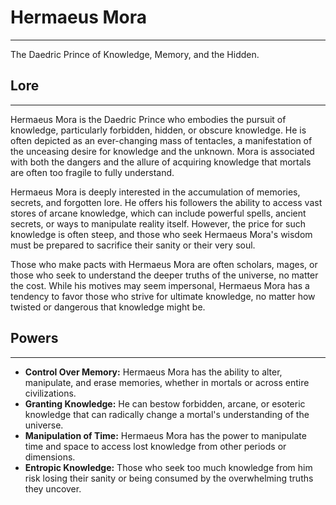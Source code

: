 # Hermaeus Mora
---
The Daedric Prince of Knowledge, Memory, and the Hidden.

## **Lore**
---
Hermaeus Mora is the Daedric Prince who embodies the pursuit of knowledge, particularly forbidden, hidden, or obscure knowledge. He is often depicted as an ever-changing mass of tentacles, a manifestation of the unceasing desire for knowledge and the unknown. Mora is associated with both the dangers and the allure of acquiring knowledge that mortals are often too fragile to fully understand.

Hermaeus Mora is deeply interested in the accumulation of memories, secrets, and forgotten lore. He offers his followers the ability to access vast stores of arcane knowledge, which can include powerful spells, ancient secrets, or ways to manipulate reality itself. However, the price for such knowledge is often steep, and those who seek Hermaeus Mora's wisdom must be prepared to sacrifice their sanity or their very soul.

Those who make pacts with Hermaeus Mora are often scholars, mages, or those who seek to understand the deeper truths of the universe, no matter the cost. While his motives may seem impersonal, Hermaeus Mora has a tendency to favor those who strive for ultimate knowledge, no matter how twisted or dangerous that knowledge might be.

## **Powers**
---
- **Control Over Memory:** Hermaeus Mora has the ability to alter, manipulate, and erase memories, whether in mortals or across entire civilizations.
- **Granting Knowledge:** He can bestow forbidden, arcane, or esoteric knowledge that can radically change a mortal's understanding of the universe.
- **Manipulation of Time:** Hermaeus Mora has the power to manipulate time and space to access lost knowledge from other periods or dimensions.
- **Entropic Knowledge:** Those who seek too much knowledge from him risk losing their sanity or being consumed by the overwhelming truths they uncover.
